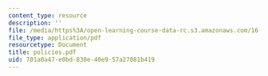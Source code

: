 ```yaml
---
content_type: resource
description: ''
file: /media/https%3A/open-learning-course-data-rc.s3.amazonaws.com/16-20-structural-mechanics-fall-2002/701a0a47e0bd830e40e957a27081b419_policies.pdf
file_type: application/pdf
resourcetype: Document
title: policies.pdf
uid: 701a0a47-e0bd-830e-40e9-57a27081b419
---
```

